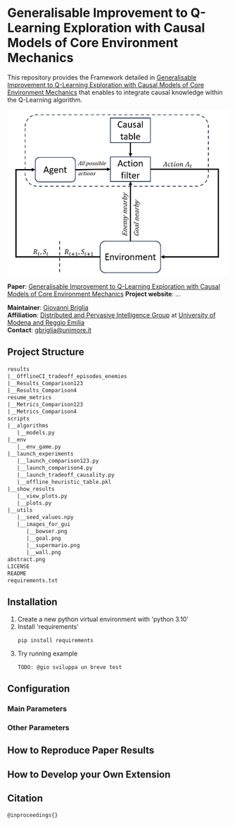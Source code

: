 # Generalisable Improvement to Q-Learning Exploration with Causal Models of Core Environment Mechanics

This repository provides the Framework detailed in [Generalisable Improvement to Q-Learning Exploration with Causal Models of Core Environment Mechanics](https://www.ecai2024.eu/calls/main-track) that enables to integrate causal knowledge within the Q-Learning algorithm.

![abstract](abstract.png)

**Paper**: [Generalisable Improvement to Q-Learning Exploration with Causal Models of Core Environment Mechanics](https://www.ecai2024.eu/calls/main-track)
**Project website**: ...

**Maintainer**: [Giovanni Briglia](https://github.com/Giovannibriglia)  
**Affiliation**: [Distributed and Pervasive Intelligence Group](https://dipi-unimore.netlify.app/) at [University of Modena and Reggio Emilia](https://www.unimore.it/)  
**Contact**: [gbriglia@unimore.it](mailto:gbriglia@unimore.it)

## Project Structure

```
results
|__OfflineCI_tradeoff_episodes_enemies
|__Results_Comparison123
|__Results_Comparison4
resume_metrics
|__Metrics_Comparison123
|__Metrics_Comparison4
scripts
|__algorithms
   |__models.py
|__env
   |__env_game.py
|__launch_experiments
   |__launch_comparison123.py
   |__launch_comparison4.py
   |__launch_tradeoff_causality.py
   |__offline_heuristic_table.pkl
|__show_results
   |__view_plots.py
   |__plots.py
|__utils
   |__seed_values.npy
   |__images_for_gui
      |__bowser.png
      |__goal.png
      |__supermario.png
      |__wall.png
abstract.png
LICENSE
README
requirements.txt
```

## Installation
1. Create a new python virtual environment with 'python 3.10'
2. Install 'requirements'
   ```
   pip install requirements
   ```
3. Try running example
   ```
   TODO: @gio sviluppa un breve test
   ```

## Configuration 
### Main Parameters
### Other Parameters

## How to Reproduce Paper Results


## How to Develop your Own Extension


## Citation 
```
@inproceedings{}
```

